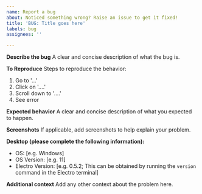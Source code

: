 ```yaml
---
name: Report a bug
about: Noticed something wrong? Raise an issue to get it fixed!
title: 'BUG: Title goes here'
labels: bug
assignees: ''

---
```


**Describe the bug**
A clear and concise description of what the bug is.

**To Reproduce**
Steps to reproduce the behavior:
1. Go to '...'
2. Click on '....'
3. Scroll down to '....'
4. See error

**Expected behavior**
A clear and concise description of what you expected to happen.

**Screenshots**
If applicable, add screenshots to help explain your problem.

**Desktop (please complete the following information):**
 - OS: [e.g. Windows]
 - OS Version: [e.g. 11]
- Electro Version: [e.g. 0.5.2; This can be obtained by running the `version` command in the Electro terminal]

**Additional context**
Add any other context about the problem here.
